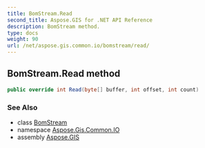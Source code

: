 ```yaml
---
title: BomStream.Read
second_title: Aspose.GIS for .NET API Reference
description: BomStream method. 
type: docs
weight: 90
url: /net/aspose.gis.common.io/bomstream/read/
---
```

## BomStream.Read method

```csharp
public override int Read(byte[] buffer, int offset, int count)
```

### See Also

* class [BomStream](../)
* namespace [Aspose.Gis.Common.IO](../../bomstream/)
* assembly [Aspose.GIS](../../../)


